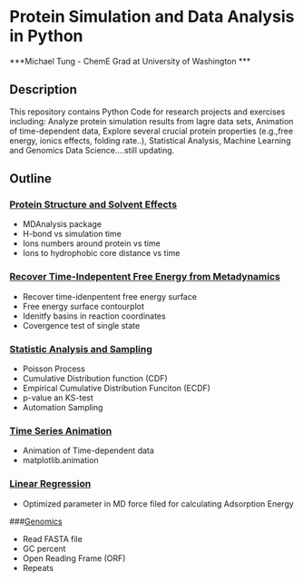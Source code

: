# Protein Simulation and Data Analysis in Python

***Michael Tung - ChemE Grad at University of Washington ***

## Description

This repository contains Python Code for research projects and exercises including:
Analyze protein simulation results from lagre data sets, Animation of time-dependent data,
Explore several crucial protein properties (e.g.,free energy, ionics effects, folding rate..), Statistical Analysis, Machine Learning and Genomics Data Science....still updating. 

## Outline
### [Protein Structure and Solvent Effects][1]

* MDAnalysis package
* H-bond vs simulation time
* Ions numbers around protein vs time
* Ions to hydrophobic core distance vs time

### [Recover Time-Indepentent Free Energy from Metadynamics][2]

* Recover time-idenpentent free energy surface 
* Free energy surface contourplot
* Idenitfy basins in reaction coordinates
* Covergence test of single state

### [Statistic Analysis and Sampling][3]

* Poisson Process
* Cumulative Distribution function (CDF)
* Empirical Cumulative Distribution Funciton (ECDF)
* p-value an KS-test
* Automation Sampling 

### [Time Series Animation][4]

* Animation of Time-dependent data
* matplotlib.animation

### [Linear Regression][5]

* Optimized parameter in MD force filed for calculating Adsorption Energy

###[Genomics][6]

* Read FASTA file
* GC percent
* Open Reading Frame (ORF)
* Repeats







[1]: https://github.com/hsintmike/iPython/blob/master/Protein%20Structure%20and%20Solvent%20effects/Protein%20Structure%20and%20Solvents%20effects.ipynb  "Protein Structure and Solvent effects"
[2]: https://github.com/hsintmike/iPython/blob/master/Recover%20Time-Independent%20Free%20Energy%20from%20Metadynamics/Recover%20Time-independent%20Free%20Energy%20Surface%20from%20Metadynamics.ipynb "Recover Time-Indepentent Free energy from Metadynamics"

[3]: https://github.com/hsintmike/iPython/blob/master/Statistic%20Analysis%20and%20Sampling/Statistic%20Analysis%20and%20Sampling.ipynb  "Statistic Analysis and Sampling"
[4]: https://github.com/hsintmike/iPython/blob/master/Time%20series%20animation/Time%20series%20animation%20.ipynb "Time series animation]"
[5]: https://github.com/hsintmike/iPython/blob/master/linear_regression/Machine%20Learning%20of%20MD%20vs%20DFT.ipynb "Linear Regression"
[6]: https://github.com/hsintmike/iPython/tree/master/Genomics "Genomics"
